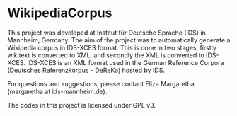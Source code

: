 WikipediaCorpus
===============

This project was developed at Institut für Deutsche Sprache (IDS) in 
Mannheim, Germany. The aim of the project was to automatically generate 
a Wikipedia corpus in IDS-XCES format. This is done in two stages: 
firstly wikitext is converted to XML, and secondly the XML is converted 
to IDS-XCES. IDS-XCES is an XML format used in the German Reference Corpora 
(Deutsches Referenzkorpus - DeReKo) hosted by IDS.

For questions and suggestions, please contact Eliza Margaretha 
(margaretha at ids-mannheim.de).

The codes in this project is licensed under GPL v3.
